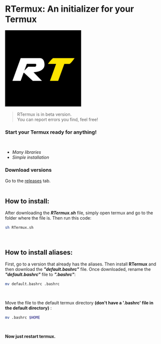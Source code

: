 # RTermux: An initializer for your Termux
<img src="images/RTermux_icon.jpg" alt="RTermux icon" height="250px">

> RTermux is in beta version.<br>
> You can report errors you find, feel free!

### Start your Termux ready for anything!
<br>

- *Many libraries*
- *Simple installation*

### Download versions
Go to the [releases](https://github.com/BrunoRodri1/RTermux/releases) tab.
<br><br>

## How to install:<br>
After downloading the ***RTermux.sh*** file, simply open termux and go to the folder where the file is. Then run this code:

```bash
sh RTermux.sh
```
<br>

## How to install aliases:<br>

First, go to a version that already has the aliases. Then install **RTermux** and then download the ***"default.bashrc"*** file. Once downloaded, rename the ***"default.bashrc"*** file to ***".bashrc"***:

```bash
mv default.bashrc .bashrc
```
<br>

Move the file to the default termux directory **(don't have a '.bashrc' file in the default directory)** :

```bash
mv .bashrc $HOME
```
<br>

**Now just restart termux.**
